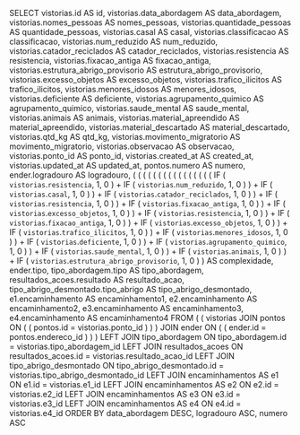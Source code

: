 SELECT
	vistorias.id AS id,
	vistorias.data_abordagem AS data_abordagem,
	vistorias.nomes_pessoas AS nomes_pessoas,
	vistorias.quantidade_pessoas AS quantidade_pessoas,
	vistorias.casal AS casal,
	vistorias.classificacao AS classificacao,
	vistorias.num_reduzido AS num_reduzido,
	vistorias.catador_reciclados AS catador_reciclados,
	vistorias.resistencia AS resistencia,
	vistorias.fixacao_antiga AS fixacao_antiga,
	vistorias.estrutura_abrigo_provisorio AS estrutura_abrigo_provisorio,
	vistorias.excesso_objetos AS excesso_objetos,
	vistorias.trafico_ilicitos AS trafico_ilicitos,
	vistorias.menores_idosos AS menores_idosos,
	vistorias.deficiente AS deficiente,
	vistorias.agrupamento_quimico AS agrupamento_quimico,
	vistorias.saude_mental AS saude_mental,
	vistorias.animais AS animais,
	vistorias.material_apreendido AS material_apreendido,
	vistorias.material_descartado AS material_descartado,
	vistorias.qtd_kg AS qtd_kg,
	vistorias.movimento_migratorio AS movimento_migratorio,
	vistorias.observacao AS observacao,
	vistorias.ponto_id AS ponto_id,
	vistorias.created_at AS created_at,
	vistorias.updated_at AS updated_at,
	pontos.numero AS numero,
	ender.logradouro AS logradouro,
	(
	(
	(
	(
	(
	(
	(
	(
	(
	(
	(
	(
	(
	(
	(
	( IF ( `vistorias`.`resistencia`, 1, 0 ) + IF ( `vistorias`.`num_reduzido`, 1, 0 ) ) +
IF
	( `vistorias`.`casal`, 1, 0 ) 
	) +
IF
	( `vistorias`.`catador_reciclados`, 1, 0 ) 
	) +
IF
	( `vistorias`.`resistencia`, 1, 0 ) 
	) +
IF
	( `vistorias`.`fixacao_antiga`, 1, 0 ) 
	) +
IF
	( `vistorias`.`excesso_objetos`, 1, 0 ) 
	) +
IF
	( `vistorias`.`resistencia`, 1, 0 ) 
	) +
IF
	( `vistorias`.`fixacao_antiga`, 1, 0 ) 
	) +
IF
	( `vistorias`.`excesso_objetos`, 1, 0 ) 
	) +
IF
	( `vistorias`.`trafico_ilicitos`, 1, 0 ) 
	) +
IF
	( `vistorias`.`menores_idosos`, 1, 0 ) 
	) +
IF
	( `vistorias`.`deficiente`, 1, 0 ) 
	) +
IF
	( `vistorias`.`agrupamento_quimico`, 1, 0 ) 
	) +
IF
	( `vistorias`.`saude_mental`, 1, 0 ) 
	) +
IF
	( `vistorias`.`animais`, 1, 0 ) 
	) +
IF
	( `vistorias`.`estrutura_abrigo_provisorio`, 1, 0 ) 
	) AS complexidade,
	ender.tipo,
	tipo_abordagem.tipo AS tipo_abordagem,
	resultados_acoes.resultado AS resultado_acao,
	tipo_abrigo_desmontado.tipo_abrigo AS tipo_abrigo_desmontado,
	e1.encaminhamento AS encaminhamento1,
	e2.encaminhamento AS encaminhamento2,
	e3.encaminhamento AS encaminhamento3,
	e4.encaminhamento AS encaminhamento4 
FROM
	(
	( vistorias JOIN pontos ON ( ( pontos.id = vistorias.ponto_id ) ) )
	JOIN ender ON ( ( ender.id = pontos.endereco_id ) ) 
	)
	LEFT JOIN tipo_abordagem ON tipo_abordagem.id = vistorias.tipo_abordagem_id
	LEFT JOIN resultados_acoes ON resultados_acoes.id = vistorias.resultado_acao_id
	LEFT JOIN tipo_abrigo_desmontado ON tipo_abrigo_desmontado.id = vistorias.tipo_abrigo_desmontado_id
	LEFT JOIN encaminhamentos AS e1 ON e1.id = vistorias.e1_id
	LEFT JOIN encaminhamentos AS e2 ON e2.id = vistorias.e2_id
	LEFT JOIN encaminhamentos AS e3 ON e3.id = vistorias.e3_id
	LEFT JOIN encaminhamentos AS e4 ON e4.id = vistorias.e4_id 
ORDER BY
	data_abordagem DESC,
	logradouro ASC,
	numero ASC
